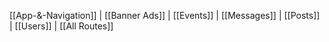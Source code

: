 [[App-&-Navigation]]
 | [[Banner Ads]]
 | [[Events]]
 | [[Messages]]
 | [[Posts]]
 | [[Users]]
 | [[All Routes]]